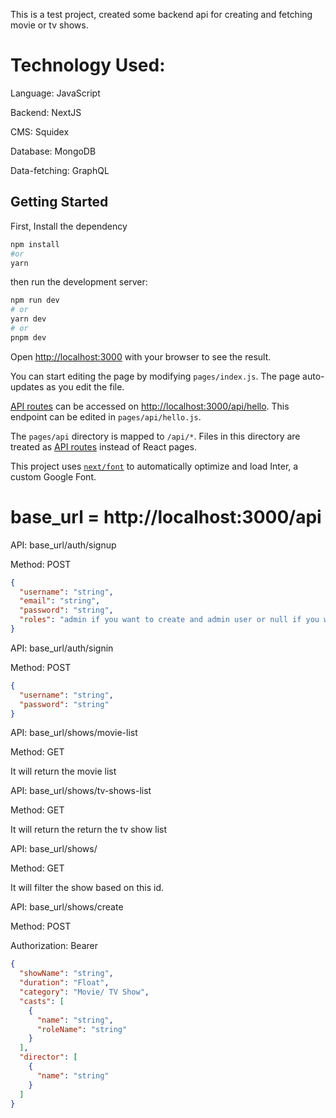 This is a test project, created some backend api for creating and fetching movie or tv shows.
# Technology Used:
Language: JavaScript

Backend: NextJS

CMS: Squidex

Database: MongoDB

Data-fetching: GraphQL

## Getting Started

First, Install the dependency
```bash
npm install
#or
yarn
```

then run the development server:

```bash
npm run dev
# or
yarn dev
# or
pnpm dev
```

Open [http://localhost:3000](http://localhost:3000) with your browser to see the result.

You can start editing the page by modifying `pages/index.js`. The page auto-updates as you edit the file.

[API routes](https://nextjs.org/docs/api-routes/introduction) can be accessed on [http://localhost:3000/api/hello](http://localhost:3000/api/hello). This endpoint can be edited in `pages/api/hello.js`.

The `pages/api` directory is mapped to `/api/*`. Files in this directory are treated as [API routes](https://nextjs.org/docs/api-routes/introduction) instead of React pages.

This project uses [`next/font`](https://nextjs.org/docs/basic-features/font-optimization) to automatically optimize and load Inter, a custom Google Font.

# base_url = http://localhost:3000/api

API: base_url/auth/signup

Method: POST

```json
{
  "username": "string",
  "email": "string",
  "password": "string",
  "roles": "admin if you want to create and admin user or null if you want to create a normal user"
}
```
API: base_url/auth/signin

Method: POST

```json
{
  "username": "string",
  "password": "string"
}
```
API: base_url/shows/movie-list

Method: GET

It will return the movie list

API: base_url/shows/tv-shows-list

Method: GET

It will return the return the tv show list

API: base_url/shows/<uuid>

Method: GET

It will filter the show based on this id.

API: base_url/shows/create

Method: POST

Authorization: Bearer <jwt token after successfully login>

```json
{
  "showName": "string",
  "duration": "Float",
  "category": "Movie/ TV Show",
  "casts": [
    {
      "name": "string",
      "roleName": "string"
    }
  ],
  "director": [
    {
      "name": "string"
    }
  ]
}
```